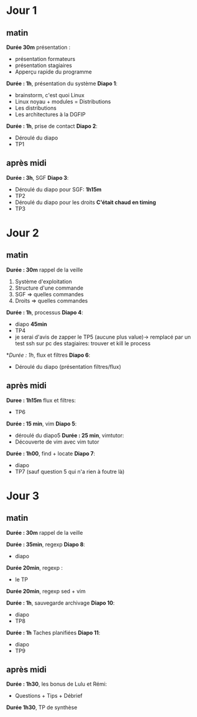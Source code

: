 # Jour 1

## matin

**Durée 30m** présentation :
- présentation formateurs
- présentation stagiaires
- Apperçu rapide du programme

**Durée : 1h**, présentation du système **Diapo 1**:
- brainstorm, c'est quoi Linux
- Linux noyau + modules = Distributions
- Les distributions
- Les architectures à la DGFIP

**Durée : 1h**, prise de contact **Diapo 2**:
- Déroulé du diapo 
- TP1

## après midi

**Durée : 3h**, SGF **Diapo 3**:
- Déroulé du diapo pour SGF: **1h15m**
- TP2
- Déroulé du diapo pour les droits **C'était chaud en timing**
- TP3

# Jour 2

## matin

**Durée : 30m** rappel de la veille
1) Système d'exploitation
2) Structure d'une commande
3) SGF => quelles commandes
4) Droits => quelles commandes


**Durée : 1h**, processus **Diapo 4**:
- diapo **45min**
- TP4
- je serai d'avis de zapper le TP5 (aucune plus value)-> remplacé par un test ssh sur pc des stagiaires: trouver et kill le process

**Durée : 1h*, flux et filtres **Diapo 6**:
- Déroulé du diapo (présentation filtres/flux)


## après midi

**Duree : 1h15m** flux et filtres:
- TP6

**Durée : 15 min**, vim  **Diapo 5**:
- déroulé du diapo5
**Durée : 25 min**, vimtutor:
- Découverte de vim avec vim tutor

**Durée : 1h00**, find + locate **Diapo 7**:
- diapo
- TP7 (sauf question 5 qui n'a rien à foutre là)


# Jour 3

## matin

**Durée : 30m** rappel de la veille

**Durée : 35min**, regexp **Diapo 8**:
- diapo

**Durée 20min**, regexp :
- le TP

**Durée 20min**, regexp sed + vim

**Durée : 1h**, sauvegarde archivage **Diapo 10**:
- diapo
- TP8

**Durée : 1h** Taches planifiées **Diapo 11**:
- diapo
- TP9

## après midi


**Durée : 1h30**, les bonus de Lulu et Rémi:
- Questions + Tips + Débrief

**Durée 1h30**, TP de synthèse
